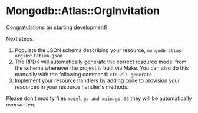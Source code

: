 # Mongodb::Atlas::OrgInvitation

Congratulations on starting development!

Next steps:

1. Populate the JSON schema describing your resource, `mongodb-atlas-orginvitation.json`
2. The RPDK will automatically generate the correct resource model from the
   schema whenever the project is built via Make.
   You can also do this manually with the following command: `cfn-cli generate`
3. Implement your resource handlers by adding code to provision your resources in your resource handler's methods.

Please don't modify files `model.go and main.go`, as they will be automatically overwritten.
